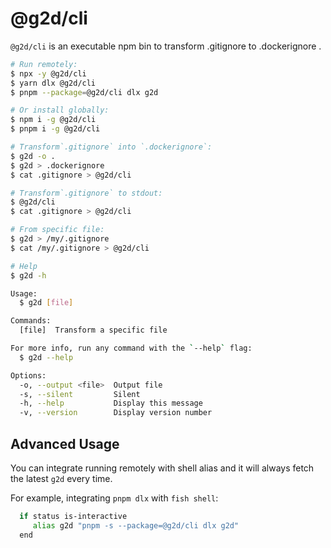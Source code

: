 # @g2d/cli

`@g2d/cli` is an executable npm bin to transform .gitignore to .dockerignore .

```bash
# Run remotely:
$ npx -y @g2d/cli
$ yarn dlx @g2d/cli
$ pnpm --package=@g2d/cli dlx g2d

# Or install globally:
$ npm i -g @g2d/cli
$ pnpm i -g @g2d/cli

# Transform`.gitignore` into `.dockerignore`:
$ g2d -o .
$ g2d > .dockerignore
$ cat .gitignore > @g2d/cli

# Transform`.gitignore` to stdout:
$ @g2d/cli
$ cat .gitignore > @g2d/cli

# From specific file:
$ g2d > /my/.gitignore
$ cat /my/.gitignore > @g2d/cli

# Help
$ g2d -h

Usage:
  $ g2d [file]

Commands:
  [file]  Transform a specific file

For more info, run any command with the `--help` flag:
  $ g2d --help

Options:
  -o, --output <file>  Output file
  -s, --silent         Silent
  -h, --help           Display this message
  -v, --version        Display version number
```

## Advanced Usage

You can integrate running remotely with shell alias and it will always fetch the latest `g2d` every time.

For example, integrating `pnpm dlx` with `fish shell`:

```bash {2}
  if status is-interactive
     alias g2d "pnpm -s --package=@g2d/cli dlx g2d"
  end
```
